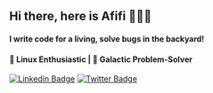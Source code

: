 ## Hi there, here is Afifi 👋👨‍💻

#### I write code for a living, solve bugs in the backyard!

#### 🐧 Linux Enthusiastic | 🚀 Galactic Problem-Solver

[![Linkedin Badge](https://img.shields.io/badge/-Add%20Me%20on%20LinkedIn-0072b1?style=flat&logo=Linkedin&logoColor=white)](https://www.linkedin.com/in/samujjwaal/ "Connect on LinkedIn")
[![Twitter Badge](https://img.shields.io/badge/-Follow%20Me%20on%20Twitter%20-00acee?style=flat&logo=Twitter&logoColor=white)](https://twitter.com/intent/follow?screen_name=afifibytes "Follow on Twitter")

